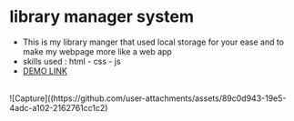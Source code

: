 <h1>library manager system</h1>
<ul>
    <li>This is my library manger that used local storage for your ease and to make my webpage more like a web app</li>
    <li>skills used : html - css - js</li>
    <li><a href="https://kia-torkashvand.github.io/library-manager/">DEMO LINK</a></li>
</ul>
<br>
![Capture]((https://github.com/user-attachments/assets/89c0d943-19e5-4adc-a102-2162761cc1c2)
